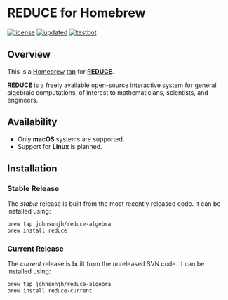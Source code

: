 <!-- vim: set ft=markdown ts=4 sw=4 tw=0 expandtab colorcolumn=80 :         -->
<!-- SPDX-License-Identifier: BSD-2-Clause                                  -->
<!--                                                                        -->
<!-- Copyright (c) 2022 Jeffrey H. Johnson <trnsz@pobox.com>                -->
<!--                                                                        -->
<!-- Redistribution and use in source and binary forms, with or without     -->
<!-- modification, are permitted provided that the following conditions are -->
<!-- met:                                                                   -->
<!--                                                                        -->
<!--   1. Redistributions of source code must retain the relevant copyright -->
<!--      notice, this list of conditions and the following disclaimer.     -->
<!--                                                                        -->
<!--   2. Redistributions in binary form must reproduce the relevant        -->
<!--      copyright notice, this list of conditions and the following       -->
<!--      disclaimer in the documentation and/or other materials provided   -->
<!--      with the distribution.                                            -->
<!--                                                                        -->
<!-- THIS SOFTWARE IS PROVIDED BY THE COPYRIGHT HOLDERS AND CONTRIBUTORS    -->
<!-- "AS IS" AND ANY EXPRESS OR IMPLIED WARRANTIES, INCLUDING, BUT NOT      -->
<!-- LIMITED TO, THE IMPLIED WARRANTIES OF MERCHANTABILITY AND FITNESS FOR  -->
<!-- A PARTICULAR PURPOSE ARE DISCLAIMED. IN NO EVENT SHALL THE COPYRIGHT   -->
<!-- OWNERS OR CONTRIBUTORS BE LIABLE FOR ANY DIRECT, INDIRECT, INCIDENTAL, -->
<!-- SPECIAL, EXEMPLARY, OR CONSEQUENTIAL DAMAGES (INCLUDING, BUT NOT       -->
<!-- LIMITED TO, PROCUREMENT OF SUBSTITUTE GOODS OR SERVICES; LOSS OF USE,  -->
<!-- DATA, OR PROFITS; OR BUSINESS INTERRUPTION) HOWEVER CAUSED AND ON ANY  -->
<!-- THEORY OF LIABILITY, WHETHER IN CONTRACT, STRICT LIABILITY, OR TORT    -->
<!-- (INCLUDING NEGLIGENCE OR OTHERWISE) ARISING IN ANY WAY OUT OF THE USE  -->
<!-- OF THIS SOFTWARE, EVEN IF ADVISED OF THE POSSIBILITY OF SUCH DAMAGE.   -->
<!--                                                                        -->
# REDUCE for Homebrew

[![license](https://img.shields.io/github/license/johnsonjh/homebrew-reduce-algebra.svg?color=ok)](/LICENSE)
[![updated](https://img.shields.io/github/last-commit/johnsonjh/homebrew-reduce-algebra.svg?color=ok&label=updated)](https://github.com/johnsonjh/homebrew-reduce-algebra/commits/master)
[![testbot](https://img.shields.io/github/workflow/status/johnsonjh/homebrew-reduce-algebra/brew%20test-bot&label=test-bot)](https://github.com/johnsonjh/homebrew-reduce-algebra/actions/workflows/tests.yml)

## Overview

This is a [Homebrew](https://brew.sh/) [tap](https://docs.brew.sh/Taps) for
[**REDUCE**](https://reduce-algebra.sourceforge.io/).

**REDUCE** is a freely available open-source interactive system for general
algebraic computations, of interest to mathematicians, scientists, and
engineers.

## Availability

* Only **macOS** systems are supported.
* Support for **Linux** is planned.

## Installation

### Stable Release

The *stable* release is built from the most recently released code.
It can be installed using:

```sh
brew tap johnsonjh/reduce-algebra
brew install reduce
```

### Current Release

The *current* release is built from the unreleased SVN code.
It can be installed using:

```sh
brew tap johnsonjh/reduce-algebra
brew install reduce-current
```
